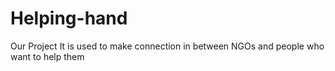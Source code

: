 # Helping-hand
Our Project
It is used to make connection in between NGOs and people who want to help them
